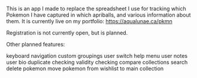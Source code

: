 This is an app I made to replace the spreadsheet I use for tracking which Pokemon I have captured in which apriballs, and various information about them. It is currently live on my portfolio: https://aqualunae.ca/pkmn

Registration is not currently open, but is planned.

Other planned features:

keyboard navigation
custom groupings
user switch
help menu
user notes
user bio
duplicate checking
validity checking
compare collections
search
delete pokemon
move pokemon from wishlist to main collection